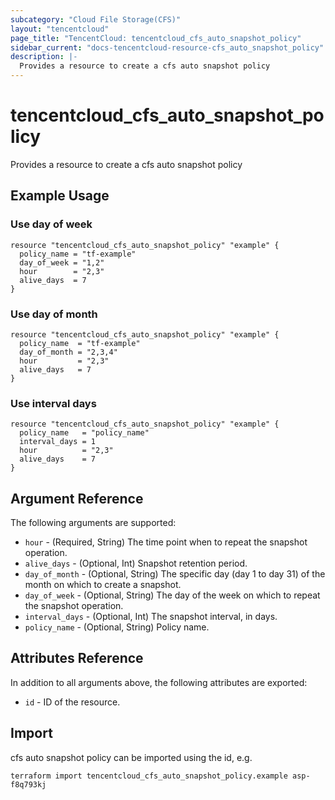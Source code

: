```yaml
---
subcategory: "Cloud File Storage(CFS)"
layout: "tencentcloud"
page_title: "TencentCloud: tencentcloud_cfs_auto_snapshot_policy"
sidebar_current: "docs-tencentcloud-resource-cfs_auto_snapshot_policy"
description: |-
  Provides a resource to create a cfs auto snapshot policy
---
```


# tencentcloud_cfs_auto_snapshot_policy

Provides a resource to create a cfs auto snapshot policy

## Example Usage

### Use day of week

```hcl
resource "tencentcloud_cfs_auto_snapshot_policy" "example" {
  policy_name = "tf-example"
  day_of_week = "1,2"
  hour        = "2,3"
  alive_days  = 7
}
```

### Use day of month

```hcl
resource "tencentcloud_cfs_auto_snapshot_policy" "example" {
  policy_name  = "tf-example"
  day_of_month = "2,3,4"
  hour         = "2,3"
  alive_days   = 7
}
```

### Use interval days

```hcl
resource "tencentcloud_cfs_auto_snapshot_policy" "example" {
  policy_name   = "policy_name"
  interval_days = 1
  hour          = "2,3"
  alive_days    = 7
}
```

## Argument Reference

The following arguments are supported:

* `hour` - (Required, String) The time point when to repeat the snapshot operation.
* `alive_days` - (Optional, Int) Snapshot retention period.
* `day_of_month` - (Optional, String) The specific day (day 1 to day 31) of the month on which to create a snapshot.
* `day_of_week` - (Optional, String) The day of the week on which to repeat the snapshot operation.
* `interval_days` - (Optional, Int) The snapshot interval, in days.
* `policy_name` - (Optional, String) Policy name.

## Attributes Reference

In addition to all arguments above, the following attributes are exported:

* `id` - ID of the resource.




## Import

cfs auto snapshot policy can be imported using the id, e.g.

```
terraform import tencentcloud_cfs_auto_snapshot_policy.example asp-f8q793kj
```

